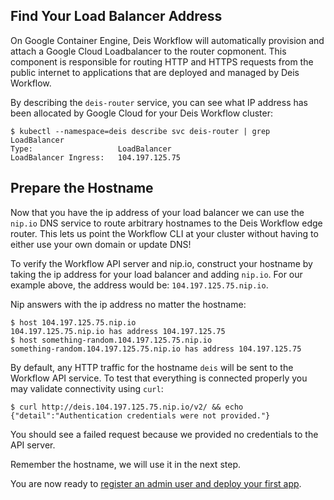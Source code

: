 ## Find Your Load Balancer Address

On Google Container Engine, Deis Workflow will automatically provision and
attach a Google Cloud Loadbalancer to the router copmonent. This component is
responsible for routing HTTP and HTTPS requests from the public internet to
applications that are deployed and managed by Deis Workflow.

By describing the `deis-router` service, you can see what IP address has been
allocated by Google Cloud for your Deis Workflow cluster:

```shell
$ kubectl --namespace=deis describe svc deis-router | grep LoadBalancer
Type:                   LoadBalancer
LoadBalancer Ingress:   104.197.125.75
```

## Prepare the Hostname

Now that you have the ip address of your load balancer we can use the `nip.io`
DNS service to route arbitrary hostnames to the Deis Workflow edge router. This
lets us point the Workflow CLI at your cluster without having to either use
your own domain or update DNS!

To verify the Workflow API server and nip.io, construct your hostname by taking
the ip address for your load balancer and adding `nip.io`. For our example
above, the address would be: `104.197.125.75.nip.io`.

Nip answers with the ip address no matter the hostname:
```shell
$ host 104.197.125.75.nip.io
104.197.125.75.nip.io has address 104.197.125.75
$ host something-random.104.197.125.75.nip.io
something-random.104.197.125.75.nip.io has address 104.197.125.75
```

By default, any HTTP traffic for the hostname `deis` will be sent to the Workflow API service. To test that everything is connected properly you may validate connectivity using `curl`:

```shell
$ curl http://deis.104.197.125.75.nip.io/v2/ && echo
{"detail":"Authentication credentials were not provided."}
```

You should see a failed request because we provided no credentials to the API server.

Remember the hostname, we will use it in the next step.

You are now ready to [register an admin user and deploy your first app](../../deploy-an-app.md).
